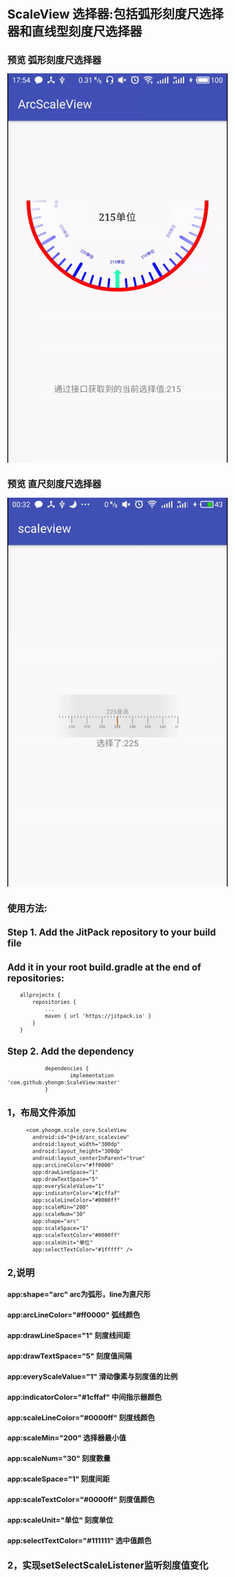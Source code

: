 # ScaleView 选择器:包括弧形刻度尺选择器和直线型刻度尺选择器
## 预览 弧形刻度尺选择器
<img src="/preview/demo.gif"/>






## 预览 直尺刻度尺选择器
<img src="/preview/demo_scale_line.gif"/>






## 使用方法:
## Step 1. Add the JitPack repository to your build file 
## Add it in your root build.gradle at the end of repositories:
```
	allprojects {
		repositories {
			...
			maven { url 'https://jitpack.io' }
		}
	}
```


## Step 2. Add the dependency

```
 	        dependencies {
        	        implementation 'com.github.yhongm:ScaleView:master'
        	}
```

 
## 1，布局文件添加
```
      <com.yhongm.scale_core.ScaleView
        android:id="@+id/arc_scaleview"
        android:layout_width="300dp"
        android:layout_height="300dp"
        android:layout_centerInParent="true"
        app:arcLineColor="#ff0000"
        app:drawLineSpace="1"
        app:drawTextSpace="5"
        app:everyScaleValue="1"
        app:indicatorColor="#1cffaf"
        app:scaleLineColor="#0000ff"
        app:scaleMin="200"
        app:scaleNum="30"
        app:shape="arc"
        app:scaleSpace="1"
        app:scaleTextColor="#0000ff"
        app:scaleUnit="单位"
        app:selectTextColor="#1fffff" />
```
## 2,说明
 ### app:shape="arc" arc为弧形，line为直尺形
 ### app:arcLineColor="#ff0000" 弧线颜色
 ### app:drawLineSpace="1" 刻度线间距
 ### app:drawTextSpace="5" 刻度值间隔
 ### app:everyScaleValue="1" 滑动像素与刻度值的比例
 ### app:indicatorColor="#1cffaf" 中间指示器颜色
 ### app:scaleLineColor="#0000ff" 刻度线颜色
 ### app:scaleMin="200" 选择器最小值
 ### app:scaleNum="30" 刻度数量
 ### app:scaleSpace="1" 刻度间距
 ### app:scaleTextColor="#0000ff" 刻度值颜色
 ### app:scaleUnit="单位" 刻度单位
 ### app:selectTextColor="#111111" 选中值颜色

## 2，实现setSelectScaleListener监听刻度值变化
